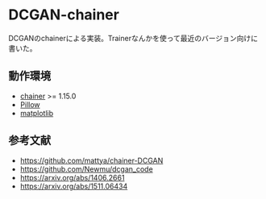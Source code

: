 # DCGAN-chainer
DCGANのchainerによる実装。Trainerなんかを使って最近のバージョン向けに書いた。

## 動作環境
- [chainer](https://github.com/pfnet/chainer) >= 1.15.0
- [Pillow](https://github.com/python-pillow/Pillow)
- [matplotlib](https://github.com/matplotlib/matplotlib)

## 参考文献
- https://github.com/mattya/chainer-DCGAN
- https://github.com/Newmu/dcgan_code
- https://arxiv.org/abs/1406.2661
- https://arxiv.org/abs/1511.06434
